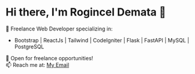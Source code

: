 # Hi there, I'm Rogincel Demata 👋

🚀 Freelance Web Developer specializing in:
- Bootstrap | ReactJs | Tailwind | CodeIgniter | Flask | FastAPI | MySQL | PostgreSQL

💼 Open for freelance opportunities!  
📫 Reach me at: [My Email](roginceldemata@gmail.com)  
